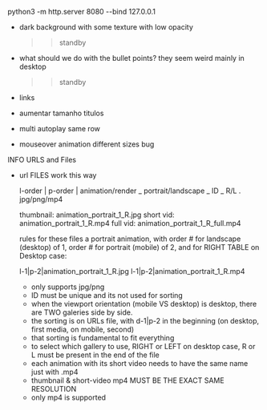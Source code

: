 python3 -m http.server 8080 --bind 127.0.0.1

-   dark background with some texture with low opacity

    > > standby

-   what should we do with the bullet points? they seem weird mainly in desktop

    > > standby

-   links

-   aumentar tamanho titulos

-   multi autoplay same row

-   mouseover animation different sizes bug

INFO URLS and Files

-   url FILES work this way

    l-order | p-order | animation/render _ portrait/landscape _ ID \_ R/L . jpg/png/mp4

    thumbnail: animation_portrait_1_R.jpg
    short vid: animation_portrait_1_R.mp4
    full vid: animation_portrait_1_R_full.mp4

    rules for these files a portrait animation, with order # for landscape (desktop) of 1, order # for portrait (mobile) of 2, and for RIGHT TABLE on Desktop case:

    l-1|p-2|animation_portrait_1_R.jpg
    l-1|p-2|animation_portrait_1_R.mp4

    -   only supports jpg/png
    -   ID must be unique and its not used for sorting
    -   when the viewport orientation (mobile VS desktop) is desktop, there are TWO galeries side by side.
    -   the sorting is on URLs file, with d-1|p-2 in the beginning (on desktop, first media, on mobile, second)
    -   that sorting is fundamental to fit everything
    -   to select which gallery to use, RIGHT or LEFT on desktop case, R or L must be present in the end of the file
    -   each animation with its short video needs to have the same name just with .mp4
    -   thumbnail & short-video mp4 MUST BE THE EXACT SAME RESOLUTION
    -   only mp4 is supported
